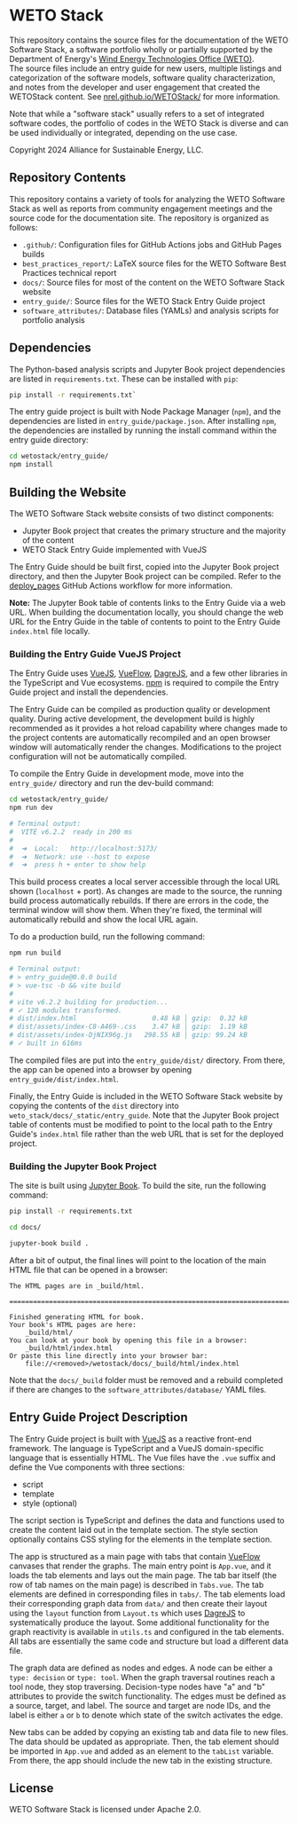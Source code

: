 
# WETO Stack

This repository contains the source files for the documentation of the WETO Software Stack, 
a software portfolio wholly or partially supported by the Department of 
Energy's [Wind Energy Technologies Office (WETO)](https://www.energy.gov/eere/wind/wind-energy-technologies-office).  
The source files include an entry guide for new users, multiple listings and categorization of the software models, 
software quality characterization, and notes from the developer and user engagement that created the WETOStack content. 
See [nrel.github.io/WETOStack/](https://nrel.github.io/WETOStack/) for more information.

Note that while a "software stack" usually refers to a set of integrated software codes, the portfolio of codes 
in the WETO Stack is diverse and can be used individually or integrated, depending on the use case. 

Copyright 2024 Alliance for Sustainable Energy, LLC.

## Repository Contents

This repository contains a variety of tools for analyzing the WETO Software Stack as well as
reports from community engagement meetings and the source code for the documentation site.
The repository is organized as follows:

- `.github/`: Configuration files for GitHub Actions jobs and GitHub Pages builds
- `best_practices_report/`: LaTeX source files for the WETO Software Best Practices technical report
- `docs/`: Source files for most of the content on the WETO Software Stack website
- `entry_guide/`: Source files for the WETO Stack Entry Guide project
- `software_attributes/`: Database files (YAMLs) and analysis scripts for portfolio analysis

## Dependencies

The Python-based analysis scripts and Jupyter Book project dependencies are listed in
`requirements.txt`. These can be installed with `pip`:

```bash
pip install -r requirements.txt`
```

The entry guide project is built with Node Package Manager (`npm`), and the dependencies are
listed in `entry_guide/package.json`. After installing `npm`, the dependencies are
installed by running the install command within the entry guide directory:

```bash
cd wetostack/entry_guide/
npm install
```

## Building the Website

The WETO Software Stack website consists of two distinct components:
- Jupyter Book project that creates the primary structure and the majority of the content
- WETO Stack Entry Guide implemented with VueJS

The Entry Guide should be built first, copied into the Jupyter Book project directory,
and then the Jupyter Book project can be compiled. Refer to the
[deploy_pages](https://github.com/NREL/WETOStack/blob/main/.github/workflows/deploy-pages.yaml)
GitHub Actions workflow for more information.

**Note:** The Jupyter Book table of contents links to the Entry Guide via a web URL. When
building the documentation locally, you should change the web URL for the Entry Guide in the
table of contents to point to the Entry Guide `index.html` file locally.

### Building the Entry Guide VueJS Project

The Entry Guide uses [VueJS](https://vuejs.org), [VueFlow](https://vueflow.dev),
[DagreJS](https://github.com/dagrejs/dagre), and a few other libraries in the TypeScript and
Vue ecosystems.
[npm](https://docs.npmjs.com/downloading-and-installing-node-js-and-npm) is required to
compile the Entry Guide project and install the dependencies.

The Entry Guide can be compiled as production quality or development quality.
During active development, the development build is highly recommended as it provides a
hot reload capability where changes made to the project contents are automatically recompiled
and an open browser window will automatically render the changes.
Modifications to the project configuration will not be automatically compiled.

To compile the Entry Guide in development mode, move into the `entry_guide/` directory
and run the dev-build command:

```bash
cd wetostack/entry_guide/
npm run dev

# Terminal output:
#  VITE v6.2.2  ready in 200 ms
#
#  ➜  Local:   http://localhost:5173/
#  ➜  Network: use --host to expose
#  ➜  press h + enter to show help
```
This build process creates a local server accessible through the local URL shown
(`localhost` + port).
As changes are made to the source, the running build process automatically rebuilds.
If there are errors in the code, the terminal window will show them.
When they're fixed, the terminal will automatically rebuild and show the local URL again.

To do a production build, run the following command:

```bash
npm run build

# Terminal output:
# > entry_guide@0.0.0 build
# > vue-tsc -b && vite build
# 
# vite v6.2.2 building for production...
# ✓ 120 modules transformed.
# dist/index.html                   0.48 kB │ gzip:  0.32 kB
# dist/assets/index-C8-A469-.css    3.47 kB │ gzip:  1.19 kB
# dist/assets/index-DjNIX96g.js   298.55 kB │ gzip: 99.24 kB
# ✓ built in 616ms
```
The compiled files are put into the `entry_guide/dist/` directory. From there, the app can be
opened into a browser by opening `entry_guide/dist/index.html`.

Finally, the Entry Guide is included in the WETO Software Stack website by copying the
contents of the `dist` directory into `weto_stack/docs/_static/entry_guide`. Note that
the Jupyter Book project table of contents must be modified to point to the local path
to the Entry Guide's `index.html` file rather than the web URL that is set for the
deployed project.

### Building the Jupyter Book Project

The site is built using [Jupyter Book](https://jupyterbook.org/intro.html).
To build the site, run the following command:

```bash
pip install -r requirements.txt

cd docs/

jupyter-book build .
```

After a bit of output, the final lines will point to the location of the main HTML file
that can be opened in a browser:

```
The HTML pages are in _build/html.

===============================================================================

Finished generating HTML for book.
Your book's HTML pages are here:
    _build/html/
You can look at your book by opening this file in a browser:
    _build/html/index.html
Or paste this line directly into your browser bar:
    file://<removed>/wetostack/docs/_build/html/index.html
```

Note that the `docs/_build` folder must be removed and a rebuild completed if there are changes to
the `software_attributes/database/` YAML files.

## Entry Guide Project Description

The Entry Guide project is built with [VueJS](https://vuejs.org) as a reactive front-end framework.
The language is TypeScript and a VueJS domain-specific language that is essentially HTML.
The Vue files have the `.vue` suffix and define the Vue components with three sections:

- script
- template
- style (optional)

The script section is TypeScript and defines the data and functions used to create the content
laid out in the template section.
The style section optionally contains CSS styling for the elements in the template section.

The app is structured as a main page with tabs that contain [VueFlow](https://vueflow.dev)
canvases that render the graphs.
The main entry point is `App.vue`, and it loads the tab elements and lays out the main page.
The tab bar itself (the row of tab names on the main page) is described in `Tabs.vue`.
The tab elements are defined in corresponding files in `tabs/`.
The tab elements load their corresponding graph data from `data/` and then create their layout
using the `layout` function from `Layout.ts` which uses [DagreJS](https://github.com/dagrejs/dagre)
to systematically produce the layout.
Some additional functionality for the graph reactivity is available in `utils.ts` and configured
in the tab elements.
All tabs are essentially the same code and structure but load a different data file.

The graph data are defined as nodes and edges.
A node can be either a `type: decision` or `type: tool`.
When the graph traversal routines reach a tool node, they stop traversing.
Decision-type nodes have "a" and "b" attributes to provide the switch functionality.
The edges must be defined as a source, target, and label.
The source and target are node IDs, and the label is either `a` or `b` to denote which state
of the switch activates the edge.

New tabs can be added by copying an existing tab and data file to new files.
The data should be updated as appropriate.
Then, the tab element should be imported in `App.vue` and added as an element to the
`tabList` variable.
From there, the app should include the new tab in the existing structure.

## License

WETO Software Stack is licensed under Apache 2.0.
